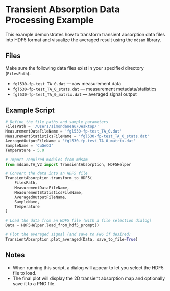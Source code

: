 # Transient Absorption Data Processing Example

This example demonstrates how to transform transient absorption data files into HDF5 format and visualize the averaged result using the `mdsam` library.

## Files

Make sure the following data files exist in your specified directory (`FilesPath`):

- `fgl530-fp-test_TA_0.dat` — raw measurement data  
- `fgl530-fp-test_TA_0_stats.dat` — measurement metadata/statistics  
- `fgl530-fp-test_TA_0_matrix.dat` — averaged signal output  

## Example Script

```python
# Define the file paths and sample parameters
FilesPath = '/Users/simondaneau/Desktop/'
MeasurementDataFileName = 'fgl530-fp-test_TA_0.dat'
MeasurementStatisticsFileName = 'fgl530-fp-test_TA_0_stats.dat'
AveragedOutputFileName = 'fgl530-fp-test_TA_0_matrix.dat'
SampleName = 'CuGeO3'
Temperature = 5.0

# Import required modules from mdsam
from mdsam.TA_V2 import TransientAbsorption, HDF5Helper

# Convert the data into an HDF5 file
TransientAbsorption.transform_to_HDF5(
    FilesPath,
    MeasurementDataFileName,
    MeasurementStatisticsFileName,
    AveragedOutputFileName,
    SampleName,
    Temperature
)

# Load the data from an HDF5 file (with a file selection dialog)
Data = HDF5Helper.load_from_hdf5_prompt()

# Plot the averaged signal (and save to PNG if desired)
TransientAbsorption.plot_averaged(Data, save_to_file=True)
```

## Notes

- When running this script, a dialog will appear to let you select the HDF5 file to load.
- The final plot will display the 2D transient absorption map and optionally save it to a PNG file.
